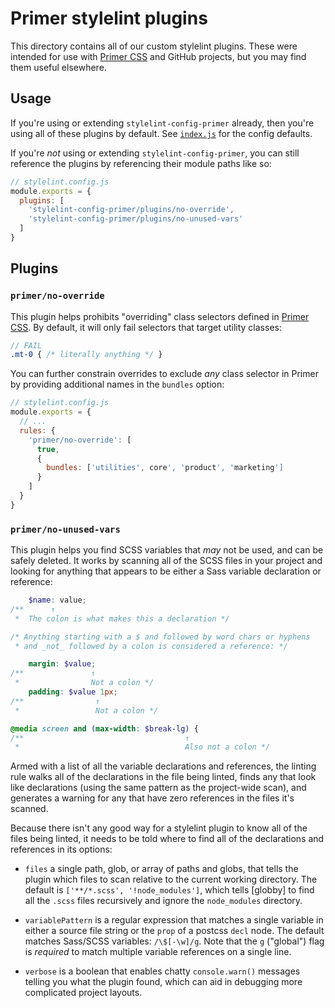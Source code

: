 # Primer stylelint plugins
This directory contains all of our custom stylelint plugins. These were
intended for use with [Primer CSS] and GitHub projects, but you may find them
useful elsewhere.

## Usage
If you're using or extending `stylelint-config-primer` already, then you're
using all of these plugins by default. See [`index.js`](../index.js) for the
config defaults.

If you're _not_ using or extending `stylelint-config-primer`, you can still
reference the plugins by referencing their module paths like so:

```js
// stylelint.config.js
module.exports = {
  plugins: [
    'stylelint-config-primer/plugins/no-override',
    'stylelint-config-primer/plugins/no-unused-vars'
  ]
}
```

## Plugins

### `primer/no-override`
This plugin helps prohibits "overriding" class selectors defined in [Primer
CSS]. By default, it will only fail selectors that target utility classes:

```scss
// FAIL
.mt-0 { /* literally anything */ }
```

You can further constrain overrides to exclude _any_ class selector in Primer
by providing additional names in the `bundles` option:

```js
// stylelint.config.js
module.exports = {
  // ...
  rules: {
    'primer/no-override': [
      true,
      {
        bundles: ['utilities', core', 'product', 'marketing']
      }
    ]
  }
}
```

### `primer/no-unused-vars`
This plugin helps you find SCSS variables that _may_ not be used, and can be
safely deleted. It works by scanning all of the SCSS files in your project and
looking for anything that appears to be either a Sass variable declaration or
reference:

```scss
    $name: value;
/**      ↑
 *  The colon is what makes this a declaration */

/* Anything starting with a $ and followed by word chars or hyphens
 * and _not_ followed by a colon is considered a reference: */

    margin: $value;
/**               ↑
 *                Not a colon */
    padding: $value 1px;
/**                ↑
 *                 Not a colon */

@media screen and (max-width: $break-lg) {
/**                                    ↑
 *                                     Also not a colon */
```

Armed with a list of all the variable declarations and references, the linting
rule walks all of the declarations in the file being linted, finds any that
look like declarations (using the same pattern as the project-wide scan), and
generates a warning for any that have zero references in the files it's
scanned.

Because there isn't any good way for a stylelint plugin to know all of the
files being linted, it needs to be told where to find all of the declarations
and references in its options:

* `files` a single path, glob, or array of paths and globs, that tells the
  plugin which files to scan relative to the current working directory. The
  default is `['**/*.scss', '!node_modules']`, which tells [globby] to find all
  the `.scss` files recursively and ignore the `node_modules` directory.

* `variablePattern` is a regular expression that matches a single variable in
  either a source file string or the `prop` of a postcss `decl` node. The
  default matches Sass/SCSS variables: `/\$[-\w]/g`. Note that the `g`
  ("global") flag is _required_ to match multiple variable references on a
  single line.

* `verbose` is a boolean that enables chatty `console.warn()` messages telling
  you what the plugin found, which can aid in debugging more complicated
  project layouts.

[primer css]: https://primer.style/css
